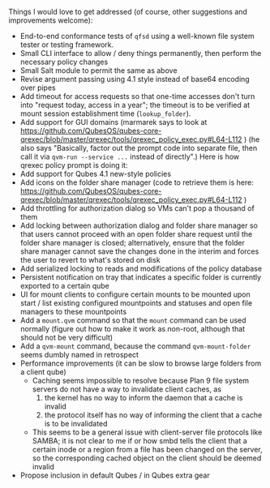 Things I would love to get addressed (of course, other suggestions and improvements welcome):

* End-to-end conformance tests of `qfsd` using a well-known file system tester or testing framework.
* Small CLI interface to allow / deny things permanently, then perform the necessary policy changes
* Small Salt module to permit the same as above
* Revise argument passing using 4.1 style instead of base64 encoding over pipes
* Add timeout for access requests so that one-time accesses don't turn into "request today, access in a year"; the timeout is to be verified at mount session establishment time (`lookup_folder`).
* Add support for GUI domains (marmarek says to look at https://github.com/QubesOS/qubes-core-qrexec/blob/master/qrexec/tools/qrexec_policy_exec.py#L64-L112 ) (he also says "Basically, factor out the prompt code into separate file, then call it via `qvm-run --service ...` instead of directly".)
Here is how qrexec policy prompt is doing it:
* Add support for Qubes 4.1 new-style policies
* Add icons on the folder share manager (code to retrieve them is here: https://github.com/QubesOS/qubes-core-qrexec/blob/master/qrexec/tools/qrexec_policy_exec.py#L64-L112 )
* Add throttling for authorization dialog so VMs can't pop a thousand of them
* Add locking between authorization dialog and folder share manager so that users cannot proceed with an open folder share request until the folder share manager is closed; alternatively, ensure that the folder share manager cannot save the changes done in the interim and forces the user to revert to what's stored on disk
* Add serialized locking to reads and modifications of the policy database
* Persistent notification on tray that indicates a specific folder is currently exported to a certain qube
* UI for mount clients to configure certain mounts to be mounted upon start / list existing configured mountpoints and statuses and open file managers to these mountpoints
* Add a `mount.qvm` command so that the `mount` command can be used normally (figure out how to make it work as non-root, although that should not be very difficult)
* Add a `qvm-mount` command, because the command `qvm-mount-folder` seems dumbly named in retrospect
* Performance improvements (it can be slow to browse large folders from a client qube)
  * Caching seems impossible to resolve because Plan 9 file system servers do not have a way to invalidate client caches, as
    1. the kernel has no way to inform the daemon that a cache is invalid
    2. the protocol itself has no way of informing the client that a cache is to be invalidated
  * This seems to be a general issue with client-server file protocols like SAMBA; it is not clear to me if or how smbd tells the client that a certain inode or a region from a file has been changed on the server, so the corresponding cached object on the client should be deemed invalid
* Propose inclusion in default Qubes / in Qubes extra gear
